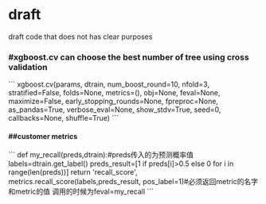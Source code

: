 # draft
draft code that does not has clear purposes

<h3>#xgboost.cv can choose the best number of tree using cross validation </h3>
```
xgboost.cv(params, dtrain, num_boost_round=10, nfold=3, stratified=False, folds=None, metrics=(), obj=None,
           feval=None, maximize=False, early_stopping_rounds=None, fpreproc=None, as_pandas=True, verbose_eval=None,
           show_stdv=True, seed=0, callbacks=None, shuffle=True)
```

<h4>##customer metrics </h4>
```
def my_recall(preds,dtrain):#preds传入的为预测概率值<br>
    labels=dtrain.get_label()
    preds_result=[1 if preds[i]>0.5 else 0 for i in range(len(preds))]
    return 'recall_score', metrics.recall_score(labels,preds_result, pos_label=1)#必须返回metric的名字和metric的值
调用的时候为feval=my_recall
```
